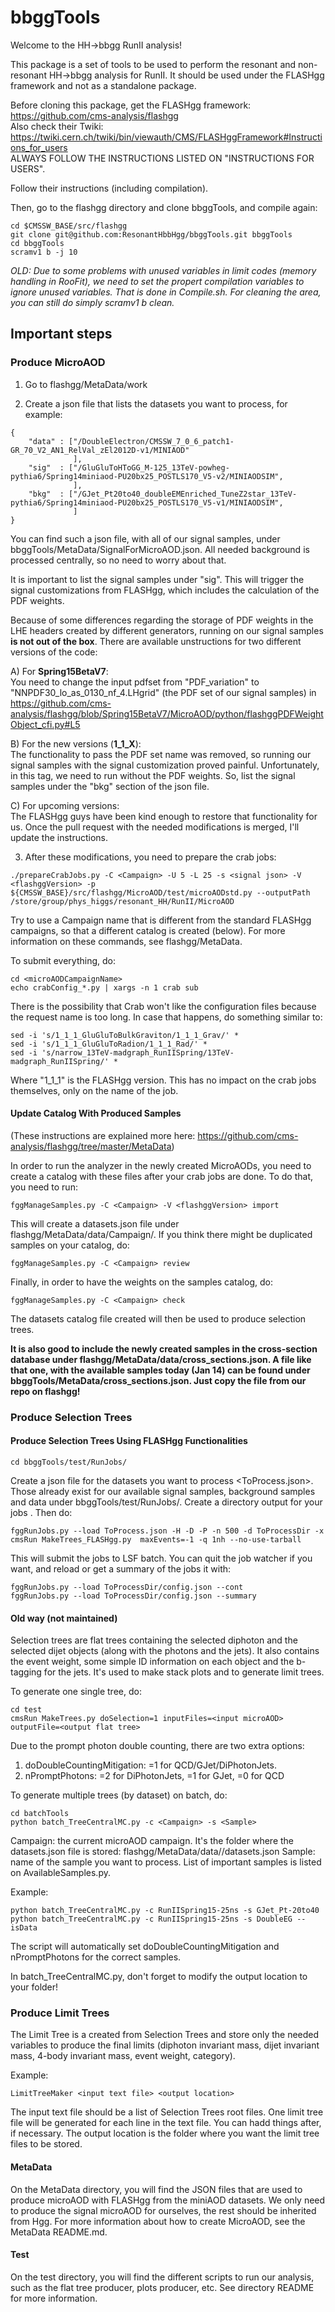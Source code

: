 bbggTools
=========

Welcome to the HH->bbgg RunII analysis!

This package is a set of tools to be used to perform the resonant and non-resonant HH->bbgg analysis for RunII.
It should be used under the FLASHgg framework and not as a standalone package.

Before cloning this package, get the FLASHgg framework: https://github.com/cms-analysis/flashgg  
Also check their Twiki: https://twiki.cern.ch/twiki/bin/viewauth/CMS/FLASHggFramework#Instructions_for_users  
ALWAYS FOLLOW THE INSTRUCTIONS LISTED ON "INSTRUCTIONS FOR USERS".  

Follow their instructions (including compilation).

Then, go to the flashgg directory and clone bbggTools, and compile again:
```
cd $CMSSW_BASE/src/flashgg
git clone git@github.com:ResonantHbbHgg/bbggTools.git bbggTools
cd bbggTools
scramv1 b -j 10
```

*OLD: Due to some problems with unused variables in limit codes (memory handling in RooFit), we need to set the propert compilation variables to ignore unused variables. That is done in Compile.sh. For cleaning the area, you can still do simply scramv1 b clean.*   


## Important steps

### Produce MicroAOD

1) Go to flashgg/MetaData/work

2) Create a json file that lists the datasets you want to process, for example:  
```
{
    "data" : ["/DoubleElectron/CMSSW_7_0_6_patch1-GR_70_V2_AN1_RelVal_zEl2012D-v1/MINIAOD"
              ],
    "sig"  : ["/GluGluToHToGG_M-125_13TeV-powheg-pythia6/Spring14miniaod-PU20bx25_POSTLS170_V5-v2/MINIAODSIM",
              ],
    "bkg"  : ["/GJet_Pt20to40_doubleEMEnriched_TuneZ2star_13TeV-pythia6/Spring14miniaod-PU20bx25_POSTLS170_V5-v1/MINIAODSIM",
              ]
}
```  
You can find such a json file, with all of our signal samples, under bbggTools/MetaData/SignalForMicroAOD.json. All needed background is processed centrally, so no need to worry about that.  

It is important to list the signal samples under "sig". This will trigger the signal customizations from FLASHgg, which includes the calculation of the PDF weights.  

Because of some differences regarding the storage of PDF weights in the LHE headers created by different generators, running on our signal samples **is not out of the box**. There are available unstructions for two different versions of the code:  

A) For **Spring15BetaV7**:  
You need to change the input pdfset from "PDF_variation" to "NNPDF30_lo_as_0130_nf_4.LHgrid" (the PDF set of our signal samples) in https://github.com/cms-analysis/flashgg/blob/Spring15BetaV7/MicroAOD/python/flashggPDFWeightObject_cfi.py#L5   

B) For the new versions (**1_1_X**):  
The functionality to pass the PDF set name was removed, so running our signal samples with the signal customization proved painful. Unfortunately, in this tag, we need to run without the PDF weights. So, list the signal samples under the "bkg" section of the json file.  

C) For upcoming versions:   
The FLASHgg guys have been kind enough to restore that functionality for us. Once the pull request with the needed modifications is merged, I'll update the instructions.   

3) After these modifications, you need to prepare the crab jobs:   
```
./prepareCrabJobs.py -C <Campaign> -U 5 -L 25 -s <signal json> -V <flashggVersion> -p ${CMSSW_BASE}/src/flashgg/MicroAOD/test/microAODstd.py --outputPath /store/group/phys_higgs/resonant_HH/RunII/MicroAOD
```   
Try to use a Campaign name that is different from the standard FLASHgg campaigns, so that a different catalog is created (below). For more information on these commands, see flashgg/MetaData.   

To submit everything, do:   
```
cd <microAODCampaignName>
echo crabConfig_*.py | xargs -n 1 crab sub
```   
There is the possibility that Crab won't like the configuration files because the request name is too long. In case that happens, do something similar to:   
```
sed -i 's/1_1_1_GluGluToBulkGraviton/1_1_1_Grav/' *
sed -i 's/1_1_1_GluGluToRadion/1_1_1_Rad/' *
sed -i 's/narrow_13TeV-madgraph_RunIISpring/13TeV-madgraph_RunIISpring/' *
```   
Where "1_1_1" is the FLASHgg version. This has no impact on the crab jobs themselves, only on the name of the job.   

#### Update Catalog With Produced Samples
(These instructions are explained more here: https://github.com/cms-analysis/flashgg/tree/master/MetaData)   

In order to run the analyzer in the newly created MicroAODs, you need to create a catalog with these files after your crab jobs are done. To do that, you need to run:   
```
fggManageSamples.py -C <Campaign> -V <flashggVersion> import
```  
This will create a datasets.json file under flashgg/MetaData/data/Campaign/. If you think there might be duplicated samples on your catalog, do:   
```
fggManageSamples.py -C <Campaign> review
```   
Finally, in order to have the weights on the samples catalog, do:
```
fggManageSamples.py -C <Campaign> check
```   
The datasets catalog file created will then be used to produce selection trees.   

**It is also good to include the newly created samples in the cross-section database under flashgg/MetaData/data/cross_sections.json. A file like that one, with the available samples today (Jan 14) can be found under bbggTools/MetaData/cross_sections.json. Just copy the file from our repo on flashgg!**

### Produce Selection Trees

#### Produce Selection Trees Using FLASHgg Functionalities
```
cd bbggTools/test/RunJobs/
```   
Create a json file for the datasets you want to process <ToProcess.json>. Those already exist for our available signal samples, background samples and data under bbggTools/test/RunJobs/. Create a directory output for your jobs <ToProcessDir>. Then do:   
```
fggRunJobs.py --load ToProcess.json -H -D -P -n 500 -d ToProcessDir -x cmsRun MakeTrees_FLASHgg.py  maxEvents=-1 -q 1nh --no-use-tarball
```   
This will submit the jobs to LSF batch. You can quit the job watcher if you want, and reload or get a summary of the jobs it with:
```
fggRunJobs.py --load ToProcessDir/config.json --cont
fggRunJobs.py --load ToProcessDir/config.json --summary
```

#### Old way (not maintained)

Selection trees are flat trees containing the selected diphoton and the selected dijet objects (along with the photons and the jets). It also contains the event weight, some simple ID information on each object and the b-tagging for the jets. It's used to make stack plots and to generate limit trees.

To generate one single tree, do:
```
cd test
cmsRun MakeTrees.py doSelection=1 inputFiles=<input microAOD> outputFile=<output flat tree>
```

Due to the prompt photon double counting, there are two extra options:
1) doDoubleCountingMitigation: =1 for QCD/GJet/DiPhotonJets.
2) nPromptPhotons: =2 for DiPhotonJets, =1 for GJet, =0 for QCD

To generate multiple trees (by dataset) on batch, do:
```
cd batchTools
python batch_TreeCentralMC.py -c <Campaign> -s <Sample>
```

Campaign: the current microAOD campaign. It's the folder where the datasets.json file is stored: flashgg/MetaData/data/<Campaign>/datasets.json
Sample: name of the sample you want to process. List of important samples is listed on AvailableSamples.py. 

Example:
```
python batch_TreeCentralMC.py -c RunIISpring15-25ns -s GJet_Pt-20to40 
python batch_TreeCentralMC.py -c RunIISpring15-25ns -s DoubleEG --isData
```

The script will automatically set doDoubleCountingMitigation and nPromptPhotons for the correct samples.

In batch_TreeCentralMC.py, don't forget to modify the output location to your folder!

### Produce Limit Trees

The Limit Tree is a created from Selection Trees and store only the needed variables to produce the final limits (diphoton invariant mass, dijet invariant mass, 4-body invariant mass, event weight, category).

Example:
```
LimitTreeMaker <input text file> <output location>
```

The input text file should be a list of Selection Trees root files. One limit tree file will be generated for each line in the text file. You can hadd things after, if necessary. The output location is the folder where you want the limit tree files to be stored.

#### MetaData
On the MetaData directory, you will find the JSON files that are used to produce microAOD with FLASHgg from the miniAOD datasets. We only need to produce the signal microAOD for ourselves, the rest should be inherited from Hgg. For more information about how to create MicroAOD, see the MetaData README.md.

#### Test
On the test directory, you will find the different scripts to run our analysis, such as the flat tree producer, plots producer, etc. See directory README for more information.
